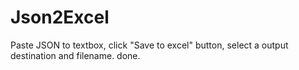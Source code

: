 # Json2Excel

Paste JSON to textbox, click "Save to excel" button, select a output destination and filename. done.
